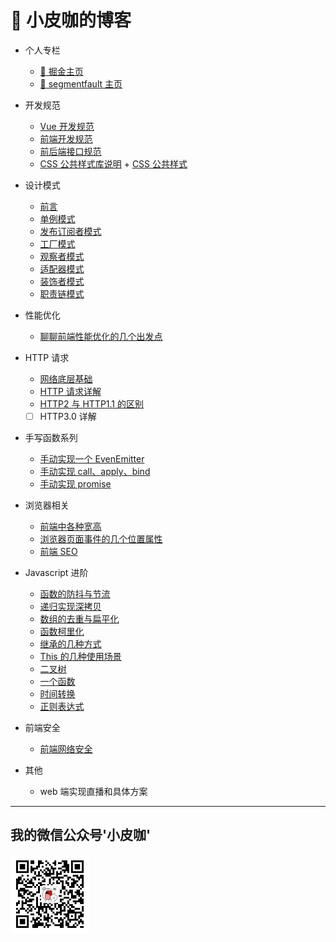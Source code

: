 # :house_with_garden: 小皮咖的博客

-   个人专栏

    -   [:rainbow: 掘金主页](https://juejin.im/user/5af17df4518825672a02e1f5/posts)
    -   [:rainbow: segmentfault 主页](https://segmentfault.com/u/suporka)

-   开发规范

    -   [Vue 开发规范](./work/Vue开发规范.md)
    -   [前端开发规范](./work/前端开发规范.md)
    -   [前后端接口规范](./work/前后端接口规范.md)
    -   [CSS 公共样式库说明](./work/CSS公共样式库.md) + [CSS 公共样式](./work/index.css)

-   设计模式

    -   [前言](./设计模式/前言.md)
    -   [单例模式](./设计模式/单例模式.md)
    -   [发布订阅者模式](./设计模式/发布订阅者模式.md)
    -   [工厂模式](./设计模式/工厂模式.md)
    -   [观察者模式](./设计模式/观察者模式.md)
    -   [适配器模式](./设计模式/适配器模式.md)
    -   [装饰者模式](./设计模式/装饰者模式.md)
    -   [职责链模式](./设计模式/职责链模式.md)

-   性能优化

    -   [聊聊前端性能优化的几个出发点](./front-ent/前端性能优化.md)

-   HTTP 请求

    -   [网络底层基础](https://github.com/zxpsuper/daily-question/blob/master/front_end/%E6%B5%8F%E8%A7%88%E5%99%A8/%E7%BD%91%E7%BB%9C%E5%BA%95%E5%B1%82%E5%9F%BA%E7%A1%80.md)
    -   [HTTP 请求详解](./front-ent/HTTP请求详解.md)
    -   [HTTP2 与 HTTP1.1 的区别](https://github.com/zxpsuper/daily-question/blob/master/front_end/%E6%B5%8F%E8%A7%88%E5%99%A8/HTTP2%E4%B8%8EHTTP1.1%E7%9A%84%E5%8C%BA%E5%88%AB.md)
    -   [ ] HTTP3.0 详解

-   手写函数系列

    -   [手动实现一个 EvenEmitter](./js/手动实现一个EventEmitter.md)
    -   [手动实现 call、apply、bind](./js/手动实现call_apply_bind.md)
    -   [手动实现 promise](./js/手动实现promise.md)

-   浏览器相关

    -   [前端中各种宽高](./front-ent/前端中各种宽高.md)
    -   [浏览器页面事件的几个位置属性](./front-ent/事件的几个位置属性.md)
    -   [前端 SEO](./front-ent/前端seo.md)

-   Javascript 进阶

    -   [函数的防抖与节流](./js/函数防抖与节流.md)
    -   [递归实现深拷贝](./js/递归实现深拷贝.md)
    -   [数组的去重与扁平化](./js/数组的去重与扁平化.md)
    -   [函数柯里化](./js/函数柯里化.md)
    -   [继承的几种方式](./js/继承的几种方式.md)
    -   [This 的几种使用场景](./js/this的几种使用场景.md)
    -   [二叉树](./js/BinaryTree.js)
    -   [一个函数](./js/一个函数.md)
    -   [时间转换](./js/时间转换.md)
    -   [正则表达式](./js/正则表达式.md)

-   前端安全

    -   [前端网络安全](./front-ent/前端网络安全.md)

-   其他

    -   web 端实现直播和具体方案

---

## 我的微信公众号'小皮咖'

<img src="https://raw.githubusercontent.com/zxpsuper/picture/master/suporka.jpg" width="25%" height="25%" />
